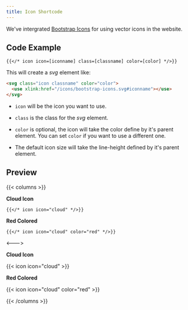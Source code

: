 ```yaml
---
title: Icon Shortcode
---
```


We've intergrated [Bootstrap Icons](https://icons.getbootstrap.com) for using vector icons in the website.

## Code Example

```tpl
{{</* icon icon=[iconname] class=[classname] color=[color] */>}}
```

This will create a _svg_ element like:

```html
<svg class="icon classname" color="color">
  <use xlink:href="/icons/bootstrap-icons.svg#iconname"></use>
</svg>
```

- `icon` will be the icon you want to use.

- `class` is the class for the _svg_ element.

- `color` is optional, the icon will take the color define by it's parent element. You can set `color` if you want to use a different one.

- The default icon size will take the line-height defined by it's parent element.

## Preview

{{< columns >}}

**Cloud Icon**

```tpl
{{</* icon icon="cloud" */>}}
```

**Red Colored**

```tpl
{{</* icon icon="cloud" color="red" */>}}
```

<--->

**Cloud Icon**

{{< icon icon="cloud" >}}

**Red Colored**

{{< icon icon="cloud" color="red" >}}

{{< /columns >}}
